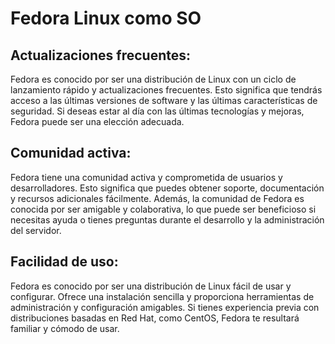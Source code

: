 # Fedora Linux como SO

## Actualizaciones frecuentes:

Fedora es conocido por ser una distribución de Linux con un ciclo de lanzamiento rápido y actualizaciones frecuentes. Esto significa que tendrás acceso a las últimas versiones de software y las últimas características de seguridad. Si deseas estar al día con las últimas tecnologías y mejoras, Fedora puede ser una elección adecuada.

## Comunidad activa:

Fedora tiene una comunidad activa y comprometida de usuarios y desarrolladores. Esto significa que puedes obtener soporte, documentación y recursos adicionales fácilmente. Además, la comunidad de Fedora es conocida por ser amigable y colaborativa, lo que puede ser beneficioso si necesitas ayuda o tienes preguntas durante el desarrollo y la administración del servidor.

## Facilidad de uso:

Fedora es conocido por ser una distribución de Linux fácil de usar y configurar. Ofrece una instalación sencilla y proporciona herramientas de administración y configuración amigables. Si tienes experiencia previa con distribuciones basadas en Red Hat, como CentOS, Fedora te resultará familiar y cómodo de usar.